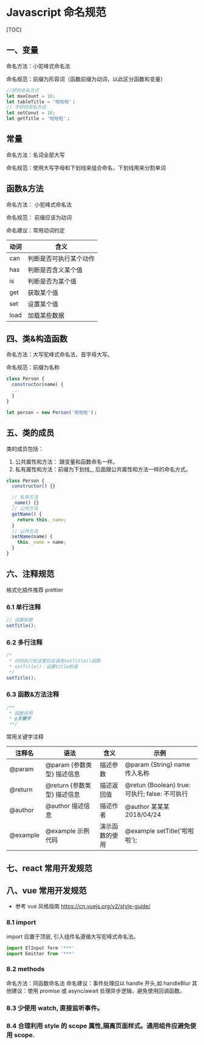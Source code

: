 # Javascript 命名规范

[TOC]

## 一、变量

命名方法：小驼峰式命名法

命名规范：前缀为形容词（函数前缀为动词，以此区分函数和变量）

```js
//好的命名方式
let maxCount = 10;
let tableTitle = '啦啦啦'；
// 不好的命名方式
let setConut = 10;
let getTitle = '啦啦啦'；
```

## 常量

命名方法：名词全部大写

命名规范：使用大写字母和下划线来组合命名，下划线用来分割单词

## 函数&方法

命名方法： 小驼峰式命名法

命名规范： 前缀应该为动词

命名建议：常用动词约定

| 动词 | 含义                   |
| ---- | ---------------------- |
| can  | 判断是否可执行某个动作 |
| has  | 判断是否含义某个值     |
| is   | 判断是否为某个值       |
| get  | 获取某个值             |
| set  | 设置某个值             |
| load | 加载某些数据           |

## 四、类&构造函数

命名方法：大写驼峰式命名法，首字母大写。

命名规范：前缀为名称

```js
class Person {
  constructor(name) {
  ...
  }
}

let person = new Person('啦啦啦')；
```

## 五、类的成员

类的成员包括：

1. 公共属性和方法： 跟变量和函数命名一样。
2. 私有属性和方法：前缀为下划线\_, 后面跟公共属性和方法一样的命名方式。

```js
class Person {
  constructor() {}

  // 私有方法
  _name() {}
  // 公共方法
  getName() {
    return this._name;
  }
  // 公共方法
  setName(name) {
    this._name = name;
  }
}
```

## 六、注释规范

格式化插件推荐 prettier

### 6.1 单行注释

```js
// 设置标题
setTitle();
```

### 6.2 多行注释

```js
/*
 * 代码执行到这里后会调用setTitle()函数
 * setTitle()：设置title的值
 */
setTitle();
```

### 6.3 函数&方法注释

```js
/**
 * 函数说明
 * @关键字
 **/
```

常用关键字注释

| 注释名   | 语法                        | 含义           | 示例                                           |
| -------- | --------------------------- | -------------- | ---------------------------------------------- |
| @param   | @param {参数类型} 描述信息  | 描述参数       | @param {String} name 传入名称                  |
| @return  | @return {参数类型} 描述信息 | 描述返回值     | @retun {Boolean} true: 可执行; false: 不可执行 |
| @author  | @author 描述信息            | 描述作者       | @author 某某某 2018/04/24                      |
| @example | @example 示例代码           | 演示函数的使用 | @example setTitle('啦啦啦');                   |

## 七、react 常用开发规范

## 八、vue 常用开发规范

- 参考 vue 风格指南
  https://cn.vuejs.org/v2/style-guide/

### 8.1 import

import 应置于顶层, 引入组件名遵循大写驼峰式命名法。

```js
import ElInput form '***'
import Emitter from '***'
```

### 8.2 methods

命名方法：同函数命名法 命名建议：事件处理应以 handle 开头,如 handleBlur 其他建议：使用 promise 或 async/await 处理异步逻辑，避免使用回调函数。

### 8.3 少使用 watch, 直接监听事件。

### 8.4 合理利用 style 的 scope 属性,隔离页面样式。通用组件应避免使用 scope.
